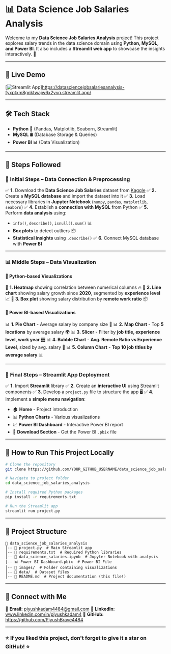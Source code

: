 # 📊 Data Science Job Salaries Analysis

Welcome to my **Data Science Job Salaries Analysis** project! This project explores salary trends in the data science domain using **Python, MySQL, and Power BI**. It also includes a **Streamlit web app** to showcase the insights interactively. 🚀

---
## 🔗 Live Demo

[![Streamlit App](https://img.shields.io/badge/Live%20Demo-Streamlit-blue)]https://datasciencejobsalariesanalysis-fyxptxm8gnktwajw6x2yvq.streamlit.app/

---

## 🛠 Tech Stack
- **Python** 🐍 (Pandas, Matplotlib, Seaborn, Streamlit)
- **MySQL** 🛢️ (Database Storage & Queries)
- **Power BI** 📊 (Data Visualization)

---

## 📂 Steps Followed

### 🏁 **Initial Steps – Data Connection & Preprocessing**
✅ **1.** Download the **Data Science Job Salaries** dataset from [Kaggle](https://www.kaggle.com/datasets/)
✅ **2.** Create a **MySQL database** and import the dataset into it
✅ **3.** Load necessary libraries in **Jupyter Notebook** (`numpy`, `pandas`, `matplotlib`, `seaborn`)
✅ **4.** Establish a **connection with MySQL** from Python
✅ **5.** Perform **data analysis** using:
   - `info()`, `describe()`, `isnull().sum()` 📊
   - **Box plots** to detect outliers 📦
   - **Statistical insights** using `.describe()`
✅ **6.** Connect MySQL database with **Power BI**

---
### 📊 **Middle Steps – Data Visualization**

#### 🔹 **Python-based Visualizations**
📌 **1. Heatmap** showing correlation between numerical columns 🔥
📌 **2. Line chart** showing salary growth since **2020**, segmented by **experience level** 📈
📌 **3. Box plot** showing salary distribution by **remote work ratio** 📦

#### 🔹 **Power BI-based Visualizations**
📊 **1. Pie Chart** - Average salary by company size 🍕
📊 **2. Map Chart** - Top **5 locations** by average salary 🌍
📊 **3. Slicer** - Filter by **job title, experience level, work year** 🎛️
📊 **4. Bubble Chart** - **Avg. Remote Ratio vs Experience Level**, sized by avg. salary 🎈
📊 **5. Column Chart** - **Top 10 job titles by average salary** 📊

---
### 🎨 **Final Steps – Streamlit App Deployment**
✅ **1.** Import **Streamlit** library
✅ **2.** Create an **interactive UI** using Streamlit components
✅ **3.** Develop a `project.py` file to structure the app 🖥️
✅ **4.** Implement a **simple menu navigation**:
   - 🏠 **Home** - Project introduction
   - 📊 **Python Charts** - Various visualizations
   - 📈 **Power BI Dashboard** - Interactive Power BI report
   - 📂 **Download Section** - Get the Power BI `.pbix` file

---
## 🚀 How to Run This Project Locally

```bash
# Clone the repository
git clone https://github.com/YOUR_GITHUB_USERNAME/data_science_job_salaries_analysis.git

# Navigate to project folder
cd data_science_job_salaries_analysis

# Install required Python packages
pip install -r requirements.txt

# Run the Streamlit app
streamlit run project.py
```

---
## 📜 **Project Structure**
```
📁 data_science_job_salaries_analysis
│-- 📄 project.py  # Main Streamlit app
│-- 📄 requirements.txt  # Required Python libraries
│-- 📄 data_science_salaries.ipynb  # Jupyter Notebook with analysis
│-- 📊 Power BI Dashboard.pbix  # Power BI File
│-- 📂 images/  # Folder containing visualizations
│-- 📂 data/  # Dataset files
│-- 📄 README.md  # Project documentation (this file!)
```

---
## 📢 **Connect with Me**
📧 **Email:** piyushkadam4484@gmail.com
🔗 **LinkedIn:** www.linkedin.com/in/piyushkadam4
🐙 **GitHub:** https://github.com/PiyushBrave4484

---

### ⭐ **If you liked this project, don't forget to give it a star on GitHub!** ⭐

